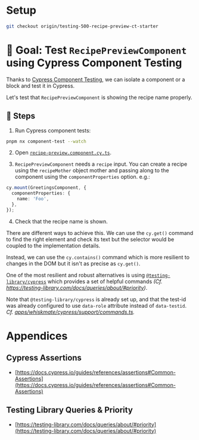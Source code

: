 # Setup

```sh
git checkout origin/testing-500-recipe-preview-ct-starter
```

# 🎯 Goal: Test `RecipePreviewComponent` using Cypress Component Testing

Thanks to [Cypress Component Testing](https://docs.cypress.io/guides/component-testing/introduction), we can isolate a component or a block and test it in Cypress.

Let's test that `RecipePreviewComponent` is showing the recipe name properly.

## 📝 Steps

1. Run Cypress component tests:

```sh
pnpm nx component-test --watch
```

2. Open [`recipe-preview.component.cy.ts`](../apps/whiskmate/src/app/recipe/recipe-preview.component.cy.ts).

3. `RecipePreviewComponent` needs a `recipe` input. You can create a recipe using the `recipeMother` object mother and passing along to the component using the `componentProperties` option. e.g.:

```ts
cy.mount(GreetingsComponent, {
  componentProperties: {
    name: 'Foo',
  },
});
```

4. Check that the recipe name is shown.

There are different ways to achieve this. We can use the `cy.get()` command to find the right element and check its text but the selector would be coupled to the implementation details.

Instead, we can use the `cy.contains()` command which is more resilient to changes in the DOM but it isn't as precise as `cy.get()`.

One of the most resilient and robust alternatives is using [`@testing-library/cypress`](https://github.com/testing-library/cypress-testing-library) which provides a set of helpful commands _(Cf. https://testing-library.com/docs/queries/about/#priority)_.

Note that `@testing-library/cypress` is already set up, and that the test-id was already configured to use `data-role` attribute instead of `data-testid`. _Cf. [apps/whiskmate/cypress/support/commands.ts](../apps/whiskmate/cypress/support/commands.ts)._

# Appendices

## Cypress Assertions

- [https://docs.cypress.io/guides/references/assertions#Common-Assertions](https://docs.cypress.io/guides/references/assertions#Common-Assertions)

## Testing Library Queries & Priority

- [https://testing-library.com/docs/queries/about/#priority](https://testing-library.com/docs/queries/about/#priority)
